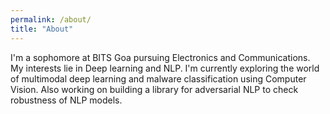 ```yaml
---
permalink: /about/
title: "About"
---
```


I'm a sophomore at BITS Goa pursuing Electronics and Communications.
My interests lie in Deep learning and NLP. I'm currently exploring the world of multimodal deep learning
and malware classification using Computer Vision. 
Also working on building a library for adversarial NLP to check robustness of NLP models.
